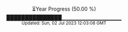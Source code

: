 <p align="center">
⏳Year Progress (50.00 %) <br>
███████████████▁▁▁▁▁▁▁▁▁▁▁▁▁▁▁ <br>
<sub>Updated: Sun, 02 Jul 2023 12:03:08 GMT</sub>
</p>

